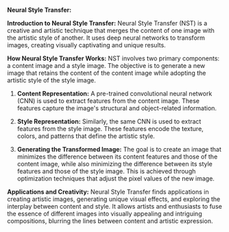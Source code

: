 **Neural Style Transfer:**

**Introduction to Neural Style Transfer:** Neural Style Transfer (NST) is a creative and artistic technique that merges the content of one image with the artistic style of another. It uses deep neural networks to transform images, creating visually captivating and unique results.

**How Neural Style Transfer Works:** NST involves two primary components: a content image and a style image. The objective is to generate a new image that retains the content of the content image while adopting the artistic style of the style image.

1. **Content Representation:** A pre-trained convolutional neural network (CNN) is used to extract features from the content image. These features capture the image's structural and object-related information.
    
2. **Style Representation:** Similarly, the same CNN is used to extract features from the style image. These features encode the texture, colors, and patterns that define the artistic style.
    
3. **Generating the Transformed Image:** The goal is to create an image that minimizes the difference between its content features and those of the content image, while also minimizing the difference between its style features and those of the style image. This is achieved through optimization techniques that adjust the pixel values of the new image.
    

**Applications and Creativity:** Neural Style Transfer finds applications in creating artistic images, generating unique visual effects, and exploring the interplay between content and style. It allows artists and enthusiasts to fuse the essence of different images into visually appealing and intriguing compositions, blurring the lines between content and artistic expression.